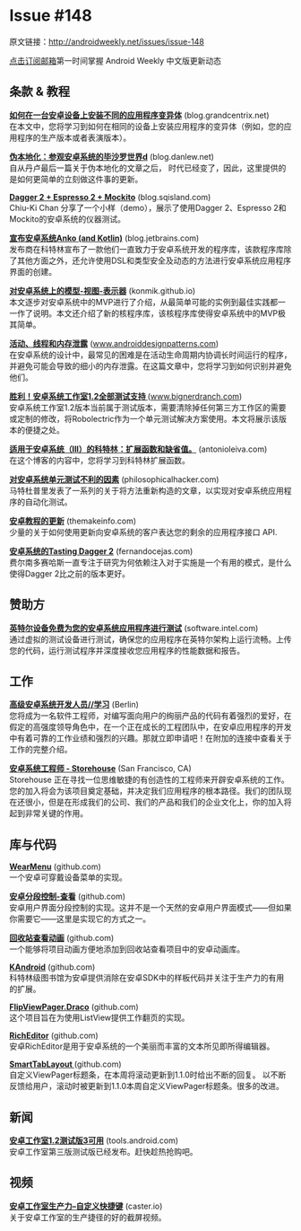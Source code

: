 # Issue #148

>
原文链接：<http://androidweekly.net/issues/issue-148>

[点击订阅邮箱](http://tinyletter.com/androidweeklycn)第一时间掌握 Android Weekly 中文版更新动态

## 条款 & 教程

**[如何在一台安卓设备上安装不同的应用程序变异体](https://blog.grandcentrix.net/how-to-install-different-app-variants-on-one-android-device/)** (blog.grandcentrix.net)  
在本文中，您将学习到如何在相同的设备上安装应用程序的变异体（例如，您的应用程序的生产版本或者表演版本）。

**[伪本地化：参观安卓系统的毕沙罗世界d](http://blog.danlew.net/2015/04/06/pseudolocalization-visiting-androids-bizarro-world/)** (blog.danlew.net)   
自从丹卢最后一篇关于伪本地化的文章之后， 时代已经变了，因此，这里提供的是如何更简单的立刻做这件事的更新。

**[Dagger 2 + Espresso 2 + Mockito](http://blog.sqisland.com/2015/04/dagger-2-espresso-2-mockito.html)** (blog.sqisland.com)   
Chiu-Ki Chan 分享了一个小样（demo），展示了使用Dagger 2、Espresso 2和Mockito的安卓系统的仪器测试。

**[宣布安卓系统Anko (and Kotlin)](http://blog.jetbrains.com/kotlin/2015/04/announcing-anko-for-android/)** (blog.jetbrains.com)   
发布商在科特林宣布了一款他们一直致力于安卓系统开发的程序库，该款程序库除了其他方面之外，还允许使用DSL和类型安全及动态的方法进行安卓系统应用程序界面的创建。
  
**[对安卓系统上的模型-视图-表示器](http://konmik.github.io/introduction-to-model-view-presenter-on-android.html)** (konmik.github.io)   
本文逐步对安卓系统中的MVP进行了介绍，从最简单可能的实例到最佳实践都一一作了说明。本文还介绍了新的核程序库，该核程序库使得安卓系统中的MVP极其简单。

**[活动、线程和内存泄露](http://www.androiddesignpatterns.com/2013/04/activitys-threads-memory-leaks.html)** (www.androiddesignpatterns.com)   
在安卓系统的设计中，最常见的困难是在活动生命周期内协调长时间运行的程序，并避免可能会导致的细小的内存泄露。在这篇文章中，您将学习到如何识别并避免他们。
 
**[胜利！安卓系统工作室1.2全部测试支持 ](https://www.bignerdranch.com/blog/triumph-android-studio-1-2-sneaks-in-full-testing-support/)** (www.bignerdranch.com)   
安卓系统工作室1.2版本当前属于测试版本，需要清除掉任何第三方工作区的需要或定制的修改，将Robolectric作为一个单元测试解决方案使用。本文将展示该版本的便捷之处。
 
**[适用于安卓系统（III）的科特林：扩展函数和缺省值。](http://antonioleiva.com/kotlin-android-extension-functions/)** (antonioleiva.com)   
在这个博客的内容中，您将学习到科特林扩展函数。
 
**[对安卓系统单元测试不利的因素](http://philosophicalhacker.com/2015/04/10/against-android-unit-tests/)** (philosophicalhacker.com)   
马特杜普里发表了一系列的关于将方法重新构造的文章，以实现对安卓系统应用程序的自动化测试。
 
**[安卓教程的更新](http://themakeinfo.com/2015/04/retrofit-android-tutorial/)** (themakeinfo.com)   
少量的关于如何使用更新向安卓系统的客户表达您的剩余的应用程序接口 API.
 
**[安卓系统的Tasting Dagger 2](http://fernandocejas.com/2015/04/11/tasting-dagger-2-on-android/)** (fernandocejas.com)   
费尔南多赛哈斯一直专注于研究为何依赖注入对于实施是一个有用的模式，是什么使得Dagger 2比之前的版本更好。

## 赞助方

**[英特尔设备免费为您的安卓系统应用程序进行测试](https://software.intel.com/en-us/android/app-testing?utm_source=Android+Weekly&utm_medium=Banner+Ad&utm_campaign=Android+ASMO+Q2-15+Android+Weekly&utm_content=General+Developers+sponsored+post)** (software.intel.com)   
通过虚拟的测试设备进行测试，确保您的应用程序在英特尔架构上运行流畅。上传您的代码，运行测试程序并深度接收您应用程序的性能数据和报告。

## 工作

**[高级安卓系统开发人员//学习](http://berlinstartupjobs.com/engineering/senior-android-developer-qlearning/)** (Berlin)   
您将成为一名软件工程师，对编写面向用户的绚丽产品的代码有着强烈的爱好，在假定的高强度领导角色中，在一个正在成长的工程团队中，在安卓应用程序的开发中有着可靠的工作业绩和强烈的兴趣。那就立即申请吧！在附加的连接中查看关于工作的完整介绍。
 
**[安卓系统工程师 - Storehouse](https://www.storehouse.co/jobs/android-developer)** (San Francisco, CA)   
Storehouse 正在寻找一位思维敏捷的有创造性的工程师来开辟安卓系统的工作。您的加入将会为该项目奠定基础，并决定我们应用程序的根本路径。我们的团队现在还很小，但是在形成我们的公司、我们的产品和我们的企业文化上，你的加入将起到非常关键的作用。  

## 库与代码

**[WearMenu](https://github.com/florent37/WearMenu)** (github.com)   
一个安卓可穿戴设备菜单的实现。


**[安卓分段控制-查看](https://github.com/klongmitre/android-segmented-control-view)** (github.com)       
安卓用户界面分段控制的实现。这并不是一个天然的安卓用户界面模式——但如果你需要它——这里是实现它的方式之一。

**[回收站查看动画](https://github.com/wasabeef/recyclerview-animators)** (github.com)       
一个能够将项目动画方便地添加到回收站查看项目中的安卓动画库。

**[KAndroid](https://github.com/pawegio/KAndroid)** (github.com)       
科特林级图书馆为安卓提供消除在安卓SDK中的样板代码并关注于生产力的有用的扩展。

**[FlipViewPager.Draco](https://github.com/Yalantis/FlipViewPager.Draco)** (github.com)       
这个项目旨在为使用ListView提供工作翻页的实现。

**[RichEditor](https://github.com/wasabeef/richeditor-android)** (github.com)       
安卓RichEditor是用于安卓系统的一个美丽而丰富的文本所见即所得编辑器。
 


**[SmartTabLayout ](https://github.com/ogaclejapan/SmartTabLayout)** (github.com)       
自定义ViewPager标题条，在本周将滚动更新到1.1.0时给出不断的回复。
以不断反馈给用户，滚动时被更新到1.1.0本周自定义ViewPager标题条。很多的改进。


## 新闻

**[安卓工作室1.2测试版3可用](http://tools.android.com/recent/androidstudio12beta3available)** (tools.android.com)    
安卓工作室第三版测试版已经发布。赶快趁热抢购吧。

## 视频 
**[安卓工作室生产力–自定义快捷键](https://caster.io/android/episode-3-android-studio-productivity-custom-shortcuts/)** (caster.io)    
关于安卓工作室的生产捷径的好的截屏视频。